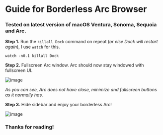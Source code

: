 # Guide for Borderless Arc Browser
### Tested on latest version of macOS Ventura, Sonoma, Sequoia and Arc.
**Step 1.** Run the `killall Dock` command on repeat (*or else Dock will restart again*), I use `watch` for this.

    watch -n0.1 killall Dock

**Step 2.** Fullscreen Arc window. Arc should now stay windowed with fullscreen UI.

![image](https://raw.githubusercontent.com/ksajolaer/Borderless-Arc-Guide/main/Fullscreen%20UI.png)

*As you can see, Arc does not have close, minimize and fullscreen buttons as it normally has.*

**Step 3.** Hide sidebar and enjoy your borderless Arc!

![image](https://raw.githubusercontent.com/ksajolaer/Borderless-Arc-Guide/main/Borderless%20Arc.png)
### Thanks for reading!
